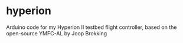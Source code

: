 # hyperion
Arduino code for my Hyperion II testbed flight controller, based on the open-source YMFC-AL by Joop Brokking
